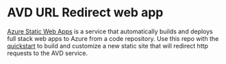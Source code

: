 # AVD URL Redirect web app


[Azure Static Web Apps](https://docs.microsoft.com/azure/static-web-apps/overview) is a service that automatically builds and deploys full stack web apps to Azure from a code repository. Use this repo with the [quickstart](https://github.com/george-markou/avdurlredirect/generate) to build and customize a new static site that will redirect http requests to the AVD service.

